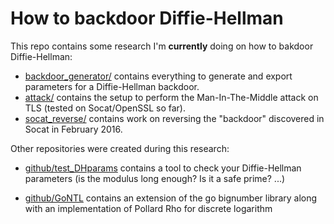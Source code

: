 # How to backdoor Diffie-Hellman

This repo contains some research I'm **currently** doing on how to bakdoor Diffie-Hellman:

* [backdoor_generator/](backdoor_generator/) contains everything to generate and export parameters for a Diffie-Hellman backdoor.
* [attack/](attack/) contains the setup to perform the Man-In-The-Middle attack on TLS (tested on Socat/OpenSSL so far).
* [socat_reverse/](socat_reverse/) contains work on reversing the "backdoor" discovered in Socat in February 2016.

Other repositories were created during this research:

* [github/test_DHparams](https://github.com/mimoo/test_DHparams) contains a tool to check your Diffie-Hellman parameters (is the modulus long enough? Is it a safe prime? ...)

* [github/GoNTL](https://github.com/mimoo/GoNTL) contains an extension of the go bignumber library along with an implementation of Pollard Rho for discrete logarithm


